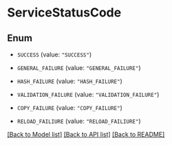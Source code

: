 # ServiceStatusCode

## Enum


* `SUCCESS` (value: `"SUCCESS"`)

* `GENERAL_FAILURE` (value: `"GENERAL_FAILURE"`)

* `HASH_FAILURE` (value: `"HASH_FAILURE"`)

* `VALIDATION_FAILURE` (value: `"VALIDATION_FAILURE"`)

* `COPY_FAILURE` (value: `"COPY_FAILURE"`)

* `RELOAD_FAILIURE` (value: `"RELOAD_FAILIURE"`)


[[Back to Model list]](../README.md#documentation-for-models) [[Back to API list]](../README.md#documentation-for-api-endpoints) [[Back to README]](../README.md)


